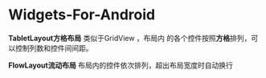 Widgets-For-Android
===================
<b>TabletLayout方格布局</b>
类似于GridView ，布局内 的各个控件按照<b>方格</b>排列，可以控制列数和控件间间距。

<b>FlowLayout流动布局</b>
布局内的控件依次排列，超出布局宽度时自动换行
